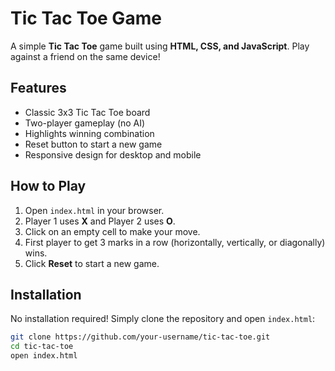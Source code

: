 # Tic Tac Toe Game

A simple **Tic Tac Toe** game built using **HTML, CSS, and JavaScript**. Play against a friend on the same device!

## Features

- Classic 3x3 Tic Tac Toe board
- Two-player gameplay (no AI)
- Highlights winning combination
- Reset button to start a new game
- Responsive design for desktop and mobile


## How to Play

1. Open `index.html` in your browser.
2. Player 1 uses **X** and Player 2 uses **O**.
3. Click on an empty cell to make your move.
4. First player to get 3 marks in a row (horizontally, vertically, or diagonally) wins.
5. Click **Reset** to start a new game.

## Installation

No installation required! Simply clone the repository and open `index.html`:

```bash
git clone https://github.com/your-username/tic-tac-toe.git
cd tic-tac-toe
open index.html
